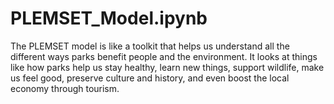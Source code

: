 # PLEMSET_Model.ipynb
The PLEMSET model is like a toolkit that helps us understand all the different ways parks benefit people and the environment. It looks at things like how parks help us stay healthy, learn new things, support wildlife, make us feel good, preserve culture and history, and even boost the local economy through tourism.
